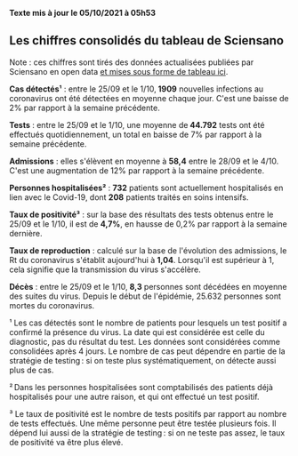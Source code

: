 <strong>Texte mis à jour le 05/10/2021 à 05h53</strong><h2>Les chiffres consolidés du tableau de Sciensano</h2><p>Note : ces chiffres sont tirés des données actualisées publiées par Sciensano en open data <a href='https://datastudio.google.com/embed/u/0/reporting/c14a5cfc-cab7-4812-848c-0369173148ab/page/ZwmOB_blank'>et mises sous forme de tableau ici</a>.<p><strong>Cas détectés¹</strong> : entre le 25/09 et le 1/10,<strong> 1909</strong> nouvelles infections au coronavirus ont été détectées en moyenne chaque jour. C'est une baisse de 2% par rapport à la semaine précédente.<p><strong>Tests</strong> : entre le 25/09 et le 1/10, une moyenne de<strong> 44.792</strong> tests ont été effectués quotidiennement, un total en baisse de 7% par rapport à la semaine précédente.<p><strong>Admissions</strong> : elles s'élèvent en moyenne à <strong> 58,4</strong> entre le 28/09 et le 4/10. C'est une augmentation de 12% par rapport à la semaine précédente.<p><strong>Personnes hospitalisées²</strong> : <strong>732</strong> patients sont actuellement hospitalisés en lien avec le Covid-19, dont <strong>208</strong> patients traités en soins intensifs.<p><strong>Taux de positivité³</strong> : sur la base des résultats des tests obtenus entre le 25/09 et le 1/10, il est de <strong>4,7%</strong>, en hausse de 0,2% par rapport à la semaine dernière.<p><strong>Taux de reproduction</strong> : calculé sur la base de l'évolution des admissions, le Rt du coronavirus s'établit aujourd'hui à <strong>1,04</strong>. Lorsqu'il est supérieur à 1, cela signifie que la transmission du virus s'accélère.<p><strong>Décès</strong> : entre le 25/09 et le 1/10,<strong> 8,3</strong> personnes sont décédées en moyenne des suites du virus. Depuis le début de l'épidémie, 25.632 personnes sont mortes du coronavirus.<p>¹ Les cas détectés sont le nombre de patients pour lesquels un test positif a confirmé la présence du virus. La date qui est considérée est celle du diagnostic, pas du résultat du test. Les données sont considérées comme consolidées après 4 jours. Le nombre de cas peut dépendre en partie de la stratégie de testing : si on teste plus systématiquement, on détecte aussi plus de cas.<p>² Dans les personnes hospitalisées sont comptabilisés des patients déjà hospitalisés pour une autre raison, et qui ont effectué un test positif.<p>³ Le taux de positivité est le nombre de tests positifs par rapport au nombre de tests effectués. Une même personne peut être testée plusieurs fois. Il dépend lui aussi de la stratégie de testing : si on ne teste pas assez, le taux de positivité va être plus élevé.
